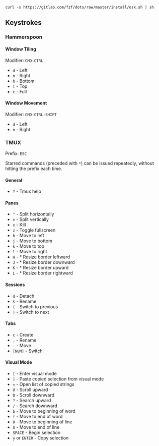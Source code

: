`curl -s https://gitlab.com/fzf/dots/raw/master/install/osx.sh | sh`

## Keystrokes

### Hammerspoon

#### Window Tiling
Modifier: `CMD-CTRL`

 - `d` - Left
 - `n` - Right
 - `h` - Bottom
 - `t` - Top
 - `c` - Full

#### Window Movement
Modifier: `CMD-CTRL-SHIFT`

 - `d` - Left
 - `n` - Right

### TMUX
Prefix: `ESC`

Starred commands (preceded with `*`) can be issued repeatedly, without hitting the prefix each time.

#### General
 - `?` - Tmux help

####  Panes
 - `"` - Split horizontally
 - `v` - Split vertically
 - `x` - Kill
 - `z` - Toggle fullscreen
 - `h` - Move to left
 - `j` - Move to bottom
 - `k` - Move to top
 - `l` - Move to right
 - `H` -  * Resize border leftward
 - `J` -  * Resize border downward
 - `K` -  * Resize border upward
 - `L` -  * Resize border rightward

#### Sessions
 - `d` - Detach
 - `$` - Rename
 - `(` - Switch to previous
 - `)` - Switch to next

#### Tabs
 - `c` - Create
 - `,` - Rename
 - `.` - Move
 - `[NUM]` - Switch

#### Visual Mode
 - `[` - Enter visual mode
 - `]` - Paste copied selection from visual mode
 - `=` - Open list of copied strings
 - `U` - Scroll upward
 - `D` - Scroll downward
 - `?` - Search upward
 - `/` - Search downward
 - `b` - Move to beginning of word
 - `f` - Move to end of word
 - `0` - Move to beginning of line
 - `$` - Move to end of line
 - `SPACE` - Begin selection
 - `y` or `ENTER` - Copy selection
